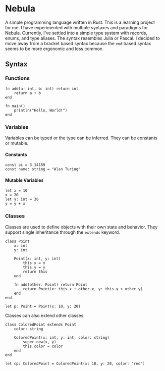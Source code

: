 # Nebula

A simple programming language written in Rust. This is a learning project for me. I have experimented with multiple syntaxes and paradigms for Nebula. Currently,
I've settled into a simple type system with records, enums, and type aliases. The syntax resembles Julia or Pascal. I decided to move away from a bracket based syntax because the `end` based syntax seems to be more ergonomic and less common. 

## Syntax

### Functions

```
fn add(a: int, b: int) return int
    return a + b
end
```

```
fn main()
    println("Hello, World!")
end
```

### Variables
Variables can be typed or the type can be inferred. They can be constants or mutable.
#### Constants

```
const pi = 3.14159
const name: string = "Alan Turing"
```

#### Mutable Variables

```
let x = 10
x = 20
let y: int = 30
y = y + x
```

### Classes
Classes are used to define objects with their own state and behavior. They support single inheritance through the `extends` keyword.

```
class Point
    x: int
    y: int

    Point(x: int, y: int)
        this.x = x
        this.y = y
        return this
    end

    fn add(other: Point) return Point
        return Point(x: this.x + other.x, y: this.y + other.y)
    end
end

let p: Point = Point(x: 10, y: 20)
```

Classes can also extend other classes:

```
class ColoredPoint extends Point
    color: string

    ColoredPoint(x: int, y: int, color: string)
        super.new(x, y)
        this.color = color
    end
end

let cp: ColoredPoint = ColoredPoint(x: 10, y: 20, color: "red")
```